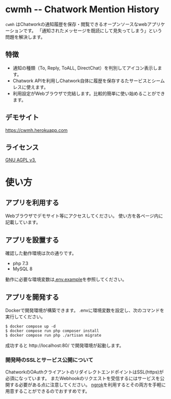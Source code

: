 cwmh -- Chatwork Mention History
================================

`cwmh` はChatworkの通知履歴を保存・閲覧できるオープンソースなwebアプリケーションです。
「通知されたメッセージを既読にして見失ってしまう」という問題を解決します。

## 特徴

- 通知の種類（To, Reply, ToALL, DirectChat）を判別してアイコン表示します。
- Chatwork APIを利用しChatwork自体に履歴を保存するたサービスとシームレスに使えます。
- 利用設定がWebブラウザで完結します。比較的簡単に使い始めることができます。

## デモサイト

https://cwmh.herokuapp.com

## ライセンス

[GNU AGPL v3.](./LICENSE.txt)

# 使い方

## アプリを利用する

Webブラウザでデモサイト等にアクセスしてください。
使い方を各ページ内に記載しています。

## アプリを設置する

確認した動作環境は次の通りです。

- php 7.3
- MySQL 8

動作に必要な環境変数は[.env.example](./.env.example)を参照してください。

## アプリを開発する

Dockerで開発環境が構築できます。
.envに環境変数を設定し、次のコマンドを実行してください。

    $ docker compose up -d
    $ docker compose run php composer install
    $ docker compose run php ./artisan migrate

成功すると http://localhost:80/ で開発環境が起動します。

### 開発時のSSLとサービス公開について

ChatworkのOAuthクライアントのリダイレクトエンドポイントはSSL(https)が必須になっています。
またWebhookのリクエストを受信するにはサービスを公開する必要がある点に注意してください。
[ngrok](https://ngrok.com)を利用するとその両方を手軽に用意することができるのでおすすめです。
